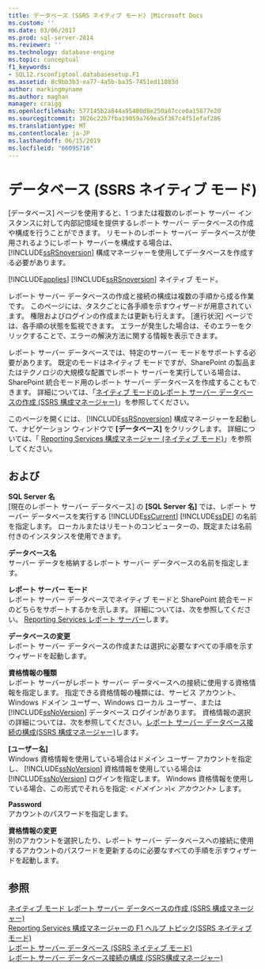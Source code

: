 ```yaml
---
title: データベース (SSRS ネイティブ モード) |Microsoft Docs
ms.custom: ''
ms.date: 03/06/2017
ms.prod: sql-server-2014
ms.reviewer: ''
ms.technology: database-engine
ms.topic: conceptual
f1_keywords:
- SQL12.rsconfigtool.databasesetup.F1
ms.assetid: 8c9bb3b3-ea77-4a5b-ba35-7451ed11083d
author: markingmyname
ms.author: maghan
manager: craigg
ms.openlocfilehash: 577145b2a844a95480d8e250a87cce0a15877e20
ms.sourcegitcommit: 3026c22b7fba19059a769ea5f367c4f51efaf286
ms.translationtype: MT
ms.contentlocale: ja-JP
ms.lasthandoff: 06/15/2019
ms.locfileid: "66095716"
---
```

# <a name="database-ssrs-native-mode"></a>データベース (SSRS ネイティブ モード)
  [データベース] ページを使用すると、1 つまたは複数のレポート サーバー インスタンスに対して内部記憶域を提供するレポート サーバー データベースの作成や構成を行うことができます。 リモートのレポート サーバー データベースが使用されるようにレポート サーバーを構成する場合は、 [!INCLUDE[ssRSnoversion](../../includes/ssrsnoversion-md.md)] 構成マネージャーを使用してデータベースを作成する必要があります。  
  
 [!INCLUDE[applies](../../includes/applies-md.md)] [!INCLUDE[ssRSnoversion](../../includes/ssrsnoversion-md.md)] ネイティブ モード。  
  
 レポート サーバー データベースの作成と接続の構成は複数の手順から成る作業です。 このページには、タスクごとに各手順を示すウィザードが用意されています。 権限およびログインの作成または更新も行えます。 [進行状況] ページでは、各手順の状態を監視できます。 エラーが発生した場合は、そのエラーをクリックすることで、エラーの解決方法に関する情報を表示できます。  
  
 レポート サーバー データベースでは、特定のサーバー モードをサポートする必要があります。 既定のモードはネイティブ モードですが、SharePoint の製品またはテクノロジの大規模な配置でレポート サーバーを実行している場合は、SharePoint 統合モード用のレポート サーバー データベースを作成することもできます。 詳細については、「[ネイティブ モードのレポート サーバー データベースの作成 (SSRS 構成マネージャー)](../../reporting-services/install-windows/ssrs-report-server-create-a-native-mode-report-server-database.md)」を参照してください。  
  
 このページを開くには、 [!INCLUDE[ssRSnoversion](../../includes/ssrsnoversion-md.md)] 構成マネージャーを起動して、ナビゲーション ウィンドウで **[データベース]** をクリックします。 詳細については、「 [Reporting Services 構成マネージャー &#40;ネイティブ モード&#41;](../../../2014/sql-server/install/reporting-services-configuration-manager-native-mode.md)」を参照してください。  
  
## <a name="options"></a>および  
 **SQL Server 名**  
 [現在のレポート サーバー データベース] の **[SQL Server 名]** では、レポート サーバー データベースを実行する [!INCLUDE[ssCurrent](../../includes/sscurrent-md.md)] [!INCLUDE[ssDE](../../includes/ssde-md.md)] の名前を指定します。 ローカルまたはリモートのコンピューターの、既定または名前付きのインスタンスを使用できます。  
  
 **データベース名**  
 サーバー データを格納するレポート サーバー データベースの名前を指定します。  
  
 **レポート サーバー モード**  
 レポート サーバー データベースでネイティブ モードと SharePoint 統合モードのどちらをサポートするかを示します。 詳細については、次を参照してください。 [Reporting Services レポート サーバー](../../../2014/reporting-services/reporting-services-report-server.md)します。  
  
 **データベースの変更**  
 レポート サーバー データベースの作成または選択に必要なすべての手順を示すウィザードを起動します。  
  
 **資格情報の種類**  
 レポート サーバーがレポート サーバー データベースへの接続に使用する資格情報を指定します。 指定できる資格情報の種類には、サービス アカウント、Windows ドメイン ユーザー、Windows ローカル ユーザー、または [!INCLUDE[ssNoVersion](../../includes/ssnoversion-md.md)] データベース ログインがあります。 資格情報の選択の詳細については、次を参照してください。[レポート サーバー データベース接続の構成&#40;SSRS 構成マネージャー&#41;](../../../2014/sql-server/install/configure-a-report-server-database-connection-ssrs-configuration-manager.md)します。  
  
 **[ユーザー名]**  
 Windows 資格情報を使用している場合はドメイン ユーザー アカウントを指定し、 [!INCLUDE[ssNoVersion](../../includes/ssnoversion-md.md)] 資格情報を使用している場合は [!INCLUDE[ssNoVersion](../../includes/ssnoversion-md.md)] ログインを指定します。 Windows 資格情報を使用している場合、この形式でそれらを指定: *\<ドメイン >\\< アカウント\>* します。  
  
 **Password**  
 アカウントのパスワードを指定します。  
  
 **資格情報の変更**  
 別のアカウントを選択したり、レポート サーバー データベースへの接続に使用するアカウントのパスワードを更新するのに必要なすべての手順を示すウィザードを起動します。  
  
## <a name="see-also"></a>参照  
 [ネイティブ モード レポート サーバー データベースの作成 &#40;SSRS 構成マネージャー&#41;](../../reporting-services/install-windows/ssrs-report-server-create-a-native-mode-report-server-database.md)   
 [Reporting Services 構成マネージャーの F1 ヘルプ トピック&#40;SSRS ネイティブ モード&#41;](../../../2014/sql-server/install/reporting-services-configuration-manager-f1-help-topics-ssrs-native-mode.md)   
 [レポート サーバー データベース &#40;SSRS ネイティブ モード&#41;](../../reporting-services/report-server/report-server-database-ssrs-native-mode.md)   
 [レポート サーバー データベース接続の構成 &#40;SSRS構成マネージャー&#41;](../../../2014/sql-server/install/configure-a-report-server-database-connection-ssrs-configuration-manager.md)  
  
  
